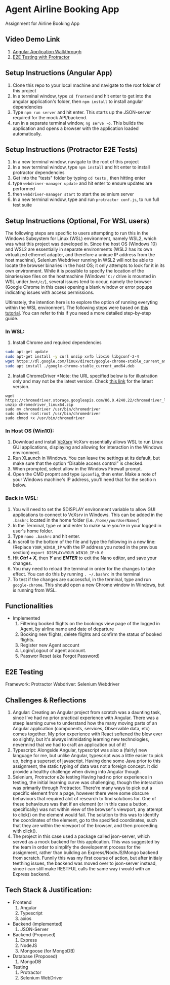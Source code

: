 # Agent Airline Booking App

Assignment for Airline Booking App

## Video Demo Link

1. [Angular Application Walkthrough](https://youtu.be/gK-AQXZo6nQ)
2. [E2E Testing with Protractor](https://youtu.be/JeDYzdV0fRM)

## Setup Instructions (Angular App)

1. Clone this repo to your local machine and navigate to the root folder of this project
2. In a terminal window, type `cd frontend` and hit enter to get into the angular application's folder, then `npm install` to install angular dependencies
3. Type `npm run server` and hit enter. This starts up the JSON-server required for the mock API/backend.
4. run in a separate terminal window, `ng serve -o`. This builds the application and opens a browser with the application loaded automatically.

## Setup Instructions (Protractor E2E Tests)

1. In a new terminal window, navigate to the root of this project
2. In a new terminal window, type `npm install` and hit enter to install protractor dependencies
3. Get into the "tests" folder by typing `cd tests` , then hitting enter
4. type `webdriver-manager update` and hit enter to ensure updates are performed
5. then `webdriver-manager start` to start the selenium server
6. In a new terminal window, type and run `protractor conf.js`, to run full test suite

## Setup Instructions (Optional, For WSL users)

The following steps are specific to users attempting to run this in the Windows Subsystem for Linux (WSL) environment, namely WSL2, which was what this project was developed in.
Since the host OS (Windows 10) and WSL2 are essentially in separate environments (WSL2 has its own virtualized ethernet adapter, and therefore a unique IP address from the host machine), Selenium Webdriver running in WSL2 will not be able to locate the browser binaries in the host OS; it only attempts to look for it in its own environment.
While it is possible to specify the location of the binaries/exe files on the hostmachine (Windows' `C:/` drive is mounted in WSL under /`mnt/c/`), several issues tend to occur, namely the browser (Google Chrome in this case) opening a blank window or error popups indicating issues with access permissions.

Ultimately, the intention here is to explore the option of running everyting within the WSL environment.
The following steps were based on [this tutorial](https://www.gregbrisebois.com/posts/chromedriver-in-wsl2/). You can refer to this if you need a more detailed step-by-step guide.

### In WSL:

1. Install Chrome and required dependencies

```bash
sudo apt-get update
sudo apt-get install -y curl unzip xvfb libxi6 libgconf-2-4
wget https://dl.google.com/linux/direct/google-chrome-stable_current_amd64.deb
sudo apt install ./google-chrome-stable_current_amd64.deb
```

2. Install ChromeDriver
   \*Note: the URL specified below is for illustration only and may not be the latest version. Check [this link](https://chromedriver.chromium.org/) for the latest version.

```
wget https://chromedriver.storage.googleapis.com/86.0.4240.22/chromedriver_linux64.zip
unzip chromedriver_linux64.zip
sudo mv chromedriver /usr/bin/chromedriver
sudo chown root:root /usr/bin/chromedriver
sudo chmod +x /usr/bin/chromedriver
```

### In Host OS (Win10):

1. Download and install [VcXsrv](https://sourceforge.net/projects/vcxsrv/)
   VcXsrv essentially allows WSL to run Linux GUI applications, displaying and allowing for interaction in the Windows environment.
2. Run XLaunch in Windows. You can leave the settings at its default, but make sure that the option “Disable access control” is checked.
3. When prompted, select allow in the Windows Firewall prompt.
4. Open the CMD propmt and type `ipconfig`, then enter. Make a note of your Windows machine's IP address, you'll need that for the sectio n below.

### Back in WSL:

1. You will need to set the $DISPLAY environment variable to allow GUI applications to connect to VcXsrv in Windows. This can be added in the `.bashrc` located in the home folder (i.e. `/home/yourUserName/`)
2. In the Terminal, type `cd` and enter to make sure you're in your logged in user's home folder.
3. Type `nano .bashrc` and hit enter.
4. In scroll to the bottom of the file and type the following in a new line: (Replace `YOUR_WIN10_IP` with the IP address you noted in the previous section)
   `export DISPLAY=YOUR_WIN10_IP:0.0`
5. Hit **_Ctrl + X_**, then **_Y_** and **_ENTER_** to exit the Nano editor, and save your changes.
6. You may need to reload the terminal in order for the changes to take effect. You can do this by running `. ~/.bashrc` in the terminal
7. To test if the changes are successful, in the terminal, type and run `google-chrome`. This should open a new Chrome window in Windows, but is running from WSL.

## Functionalities

- Implemented
  1. Filtering booked flights on the bookings view page of the logged in Agent, by airline name and date of departure
  2. Booking new flights, delete flights and confirm the status of booked flights.
  3. Register new Agent account
  4. Login/Logout of agent account.
  5. Passwor Reset (aka Forgot Password)

## E2E Testing

Framework: Protractor
Webdriver: Selenium Webdriver

## Challenges & Reflections

1. Angular:
   Creating an Angular project from scratch was a daunting task, since I've had no prior practical experience with Angular.
   There was a steep learning curve to understand how the many moving parts of an Angular application (components, services, Observable data, etc) comes together.
   My prior experience with React softened the blow ever so slightly, but it's always intimidating learning new technologies, nevermind that we had to craft an application
   out of it!
2. Typescript:
   Alongside Angular, typescript was also a (fairly) new language for me, but unlike Angular, typescript was a little easier to pick up, being a superset of javascript.
   Having done some Java prior to this assignment, the static typing of data was not a foreign concept. It did provide a healthy challenge when diving into Angular though.
3. Selenium, Protractor e2e testing
   Having had no prior experience in testing, the initial learning curve was challenging, though the interaction was primarily through Protractor. There're many ways to pick out a specific element from a page, however there were some obscure behaviours that required alot of research to find solutions for. One of these behaviours was that if an element (or in this case a button, specifically) was not within view of the browser's viewport, any attempt to click() on the element would fail. The solution to this was to identify the coordinates of the element, go to the specified coordinates, such that they are within the viewport of the browser, and then proceeding with click().
4. The project in this case used a package called json-server, which served as a mock backend for this application. This was suggested by the team in order to simplify the developemnt process for the assignment, rather than building an Express/NodeJS/Mongo backend from scratch. Funnily this was my first course of action, but after initialy teething issues, the backend was moved over to json-server instead, since i can still make RESTFUL calls the same way i would with an Express backend.

## Tech Stack & Justification:

- Frontend
  1. Angular
  2. Typescript
  3. axios
- Backend (implemented)
  1. JSON-Server
- Backend (Proposed)
  1. Express
  2. NodeJS
  3. Mongoose (for MongoDB)
- Database (Proposed)
  1. MongoDB
- Testing
  1. Protractor
  2. Selenium WebDriver
